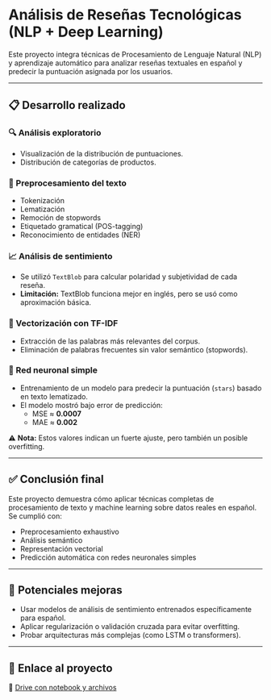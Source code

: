 # Análisis de Reseñas Tecnológicas (NLP + Deep Learning)

Este proyecto integra técnicas de Procesamiento de Lenguaje Natural (NLP) y aprendizaje automático para analizar reseñas textuales en español y predecir la puntuación asignada por los usuarios.

---

## 📋 Desarrollo realizado

### 🔍 Análisis exploratorio
- Visualización de la distribución de puntuaciones.
- Distribución de categorías de productos.

### 🧹 Preprocesamiento del texto
- Tokenización
- Lematización
- Remoción de stopwords
- Etiquetado gramatical (POS-tagging)
- Reconocimiento de entidades (NER)

### 📈 Análisis de sentimiento
- Se utilizó `TextBlob` para calcular polaridad y subjetividad de cada reseña.
- **Limitación:** TextBlob funciona mejor en inglés, pero se usó como aproximación básica.

### 🧠 Vectorización con TF-IDF
- Extracción de las palabras más relevantes del corpus.
- Eliminación de palabras frecuentes sin valor semántico (stopwords).

### 🔮 Red neuronal simple
- Entrenamiento de un modelo para predecir la puntuación (`stars`) basado en texto lematizado.
- El modelo mostró bajo error de predicción:
  - MSE ≈ **0.0007**
  - MAE ≈ **0.002**

⚠️ **Nota:** Estos valores indican un fuerte ajuste, pero también un posible overfitting.

---

## ✅ Conclusión final

Este proyecto demuestra cómo aplicar técnicas completas de procesamiento de texto y machine learning sobre datos reales en español. Se cumplió con:

- Preprocesamiento exhaustivo
- Análisis semántico
- Representación vectorial
- Predicción automática con redes neuronales simples

---

## 🚀 Potenciales mejoras

- Usar modelos de análisis de sentimiento entrenados específicamente para español.
- Aplicar regularización o validación cruzada para evitar overfitting.
- Probar arquitecturas más complejas (como LSTM o transformers).

---

## 📂 Enlace al proyecto

🔗 [Drive con notebook y archivos](https://drive.google.com/drive/folders/1QFKoEDvgIjWeuYxfbJSS4OmLI4iLB_an)

